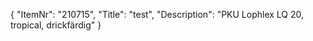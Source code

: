 {
  "ItemNr": "210715",
  "Title": "test",
  "Description": "PKU Lophlex LQ 20, tropical, drickfärdig"
}